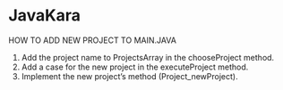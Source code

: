 # JavaKara

HOW TO ADD NEW PROJECT TO MAIN.JAVA

1. Add the project name to ProjectsArray in the chooseProject method.
2. Add a case for the new project in the executeProject method.
3. Implement the new project’s method (Project_newProject).
